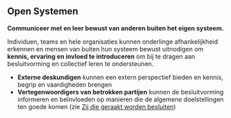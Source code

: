 ## Open Systemen

<summary>
<strong>Communiceer met en leer bewust van anderen buiten het eigen systeem.</strong>
</summary>

Individuen, teams en hele organisaties kunnen onderlinge afhankelijkheid erkennen en mensen van buiten hun systeem bewust uitnodigen om **kennis, ervaring en invloed te introduceren** om bij te dragen aan besluitvorming en collectief leren te ondersteunen.

- **Externe deskundigen** kunnen een extern perspectief bieden en kennis, begrip en vaardigheden brengen
- **Vertegenwoordigers van betrokken partijen** kunnen de besluitvorming informeren en beïnvloeden op manieren die de algemene doelstellingen ten goede komen (zie [Zij die geraakt worden besluiten](section:those-affected-decide))